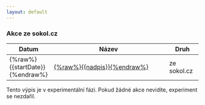 ```yaml
---
layout: default
---
```


<div id="blue">
    <div class="container">
        <div class="row">
            <h3>Akce ze sokol.cz</h3>
        </div>
    </div>
</div>
<div id="entry-list" class="container mt">
    <div class="row" style="margin-bottom:10px;">
        <!--<input class="search form-control" placeholder="Filtrovat" type="text">-->
        <table>
            <thead>
                <tr>
                    <th style="width: 20%">Datum</th>
                    <th style="width: 60%">Název</th>
                    <th>Druh</th>
                </tr>
            </thead>
        <tbody class="list" sheetsu="https://sheetsu.com/apis/v1.0/18d576845111">
                            <tr>
                    <td class="datum">{%raw%}{{startDate}}{%endraw%}</td>
                    <td class="nazev">
                        <a href="{%raw%}{{odkaz}}{%endraw%}">{%raw%}{{nadpis}}{%endraw%}</a>
                    </td>
                    <td class="druh">ze sokol.cz</td>
                </tr>
            </tbody>
        </table>
        <p>Tento výpis je v experimentální fázi. Pokud žádné akce nevidíte, experiment se nezdařil.</p>
    </div>
</div>
<script src="//load.sheetsu.com?i=d0c5"></script>
<script type="text/javascript">
var options = {
  valueNames: ['datum', 'nazev', 'druh']
};
var entryList = new List('entry-list', options);
</script>